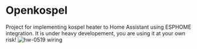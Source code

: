 
# Openkospel
Project for implementing kospel heater to Home Assistant using ESPHOME integration.
It is under heavy developement, you are using it at your own risk!
![hw-0519  wiring](https://github.com/user-attachments/assets/705b72b7-c7ad-4dc8-b83e-5a08ed171ab6)
